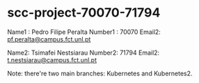 # scc-project-70070-71794
Name1 : Pedro Filipe Peralta
Number1 : 70070
Email2: pf.peralta@campus.fct.unl.pt

Name2: Tsimafei Nestsiarau
Number2: 71794
Email2: t.nestsiarau@campus.fct.unl.pt

Note: there're two main branches: Kubernetes and Kubernetes2.
